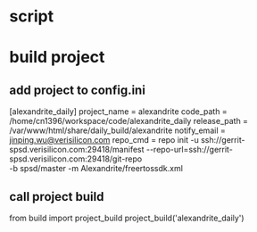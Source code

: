 # script

# build project
## add project to config.ini
[alexandrite_daily]
project_name = alexandrite
code_path = /home/cn1396/workspace/code/alexandrite_daily
release_path = /var/www/html/share/daily_build/alexandrite
notify_email = jinping.wu@verisilicon.com
repo_cmd = repo init -u ssh://gerrit-spsd.verisilicon.com:29418/manifest --repo-url=ssh://gerrit-spsd.verisilicon.com:29418/git-repo \
    -b spsd/master -m Alexandrite/freertossdk.xml

## call project build
from build import project_build
project_build('alexandrite_daily')
